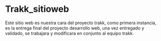 # Trakk_sitioweb

Este sitio web es nuestra cara del proyecto trakk, como primera instancia, es la entrega final del proyecto desarrollo web, una vez entregado y validado, se trabajara y modificara en conjunto al equipo trakk.

